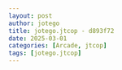 ```yaml
---
layout: post
author: jotego
title: jotego.jtcop - d893f72
date: 2025-03-01
categories: [Arcade, jtcop]
tags: [jotego.jtcop]
---
```


